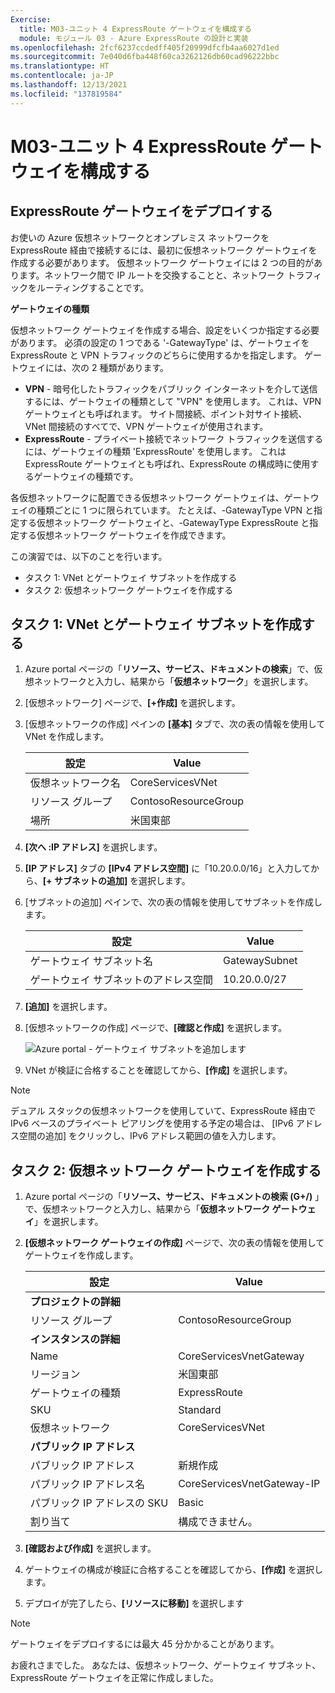 ```yaml
---
Exercise:
  title: M03-ユニット 4 ExpressRoute ゲートウェイを構成する
  module: モジュール 03 - Azure ExpressRoute の設計と実装
ms.openlocfilehash: 2fcf6237ccdedff405f20999dfcfb4aa6027d1ed
ms.sourcegitcommit: 7e040d6fba448f60ca3262126db60cad96222bbc
ms.translationtype: HT
ms.contentlocale: ja-JP
ms.lasthandoff: 12/13/2021
ms.locfileid: "137819584"
---
```

# <a name="m03-unit-4-configure-an-expressroute-gateway"></a>M03-ユニット 4 ExpressRoute ゲートウェイを構成する

## <a name="deploy-expressroute-gateways"></a>ExpressRoute ゲートウェイをデプロイする

お使いの Azure 仮想ネットワークとオンプレミス ネットワークを ExpressRoute 経由で接続するには、最初に仮想ネットワーク ゲートウェイを作成する必要があります。 仮想ネットワーク ゲートウェイには 2 つの目的があります。ネットワーク間で IP ルートを交換することと、ネットワーク トラフィックをルーティングすることです。 

**ゲートウェイの種類**

仮想ネットワーク ゲートウェイを作成する場合、設定をいくつか指定する必要があります。 必須の設定の 1 つである '-GatewayType' は、ゲートウェイを ExpressRoute と VPN トラフィックのどちらに使用するかを指定します。 ゲートウェイには、次の 2 種類があります。

- **VPN** - 暗号化したトラフィックをパブリック インターネットを介して送信するには、ゲートウェイの種類として "VPN" を使用します。 これは、VPN ゲートウェイとも呼ばれます。 サイト間接続、ポイント対サイト接続、VNet 間接続のすべてで、VPN ゲートウェイが使用されます。
- **ExpressRoute** - プライベート接続でネットワーク トラフィックを送信するには、ゲートウェイの種類 'ExpressRoute' を使用します。 これは ExpressRoute ゲートウェイとも呼ばれ、ExpressRoute の構成時に使用するゲートウェイの種類です。

各仮想ネットワークに配置できる仮想ネットワーク ゲートウェイは、ゲートウェイの種類ごとに 1 つに限られています。 たとえば、-GatewayType VPN と指定する仮想ネットワーク ゲートウェイと、-GatewayType ExpressRoute と指定する仮想ネットワーク ゲートウェイを作成できます。


この演習では、以下のことを行います。

+ タスク 1: VNet とゲートウェイ サブネットを作成する
+ タスク 2: 仮想ネットワーク ゲートウェイを作成する



## <a name="task-1-create-the-vnet-and-gateway-subnet"></a>タスク 1: VNet とゲートウェイ サブネットを作成する

1. Azure portal ページの「**リソース、サービス、ドキュメントの検索**」で、仮想ネットワークと入力し、結果から「**仮想ネットワーク**」を選択します。

2. [仮想ネットワーク] ページで、**[+作成]** を選択します。

3. [仮想ネットワークの作成] ペインの **[基本]** タブで、次の表の情報を使用して VNet を作成します。

   | **設定**          | **Value**                        |
   | -------------------- | -------------------------------- |
   | 仮想ネットワーク名 | CoreServicesVNet                 |
   | リソース グループ       | ContosoResourceGroup             |
   | 場所             | 米国東部                          |

4. **[次へ :IP アドレス]** を選択します。

5. **[IP アドレス]** タブの **[IPv4 アドレス空間]** に「10.20.0.0/16」と入力してから、**[+ サブネットの追加]** を選択します。 

6. [サブネットの追加] ペインで、次の表の情報を使用してサブネットを作成します。

   | **設定**                  | **Value**     |
   | ---------------------------- | ------------- |
   | ゲートウェイ サブネット名          | GatewaySubnet |
   | ゲートウェイ サブネットのアドレス空間 | 10.20.0.0/27  |

7. **[追加]** を選択します。 

8. [仮想ネットワークの作成] ページで、**[確認と作成]** を選択します。

   ![Azure portal - ゲートウェイ サブネットを追加します](../media/add-gateway-subnet.png)

9. VNet が検証に合格することを確認してから、**[作成]** を選択します。

> [!Note]  
>
> デュアル スタックの仮想ネットワークを使用していて、ExpressRoute 経由で IPv6 ベースのプライベート ピアリングを使用する予定の場合は、 [IPv6 アドレス空間の追加] をクリックし、IPv6 アドレス範囲の値を入力します。

## <a name="task-2-create-the-virtual-network-gateway"></a>タスク 2: 仮想ネットワーク ゲートウェイを作成する

1. Azure portal ページの「**リソース、サービス、ドキュメントの検索 (G+/)** 」で、仮想ネットワークと入力し、結果から「**仮想ネットワーク ゲートウェイ**」を選択します。

2. **[仮想ネットワーク ゲートウェイの作成]** ページで、次の表の情報を使用してゲートウェイを作成します。

   | **設定**               | **Value**                  |
   | ------------------------- | -------------------------- |
   | **プロジェクトの詳細**       |                            |
   | リソース グループ            | ContosoResourceGroup       |
   | **インスタンスの詳細**      |                            |
   | Name                      | CoreServicesVnetGateway    |
   | リージョン                    | 米国東部                    |
   | ゲートウェイの種類              | ExpressRoute               |
   | SKU                       | Standard                   |
   | 仮想ネットワーク           | CoreServicesVNet           |
   | **パブリック IP アドレス**     |                            |
   | パブリック IP アドレス         | 新規作成                 |
   | パブリック IP アドレス名    | CoreServicesVnetGateway-IP |
   | パブリック IP アドレスの SKU     | Basic                      |
   | 割り当て                | 構成できません。           |
   
3. **[確認および作成]** を選択します。

4. ゲートウェイの構成が検証に合格することを確認してから、**[作成]** を選択します。

5. デプロイが完了したら、**[リソースに移動]** を選択します

> [!Note] 
>
> ゲートウェイをデプロイするには最大 45 分かかることがあります。

お疲れさまでした。 あなたは、仮想ネットワーク、ゲートウェイ サブネット、ExpressRoute ゲートウェイを正常に作成しました。

